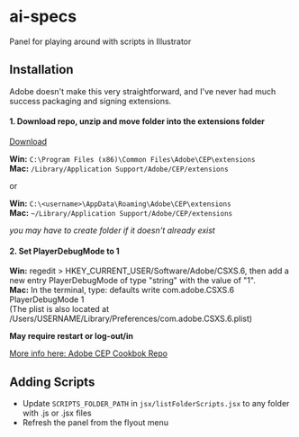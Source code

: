 # ai-specs
Panel for playing around with scripts in Illustrator

## Installation
Adobe doesn't make this very straightforward, and I've never had much success packaging and signing extensions. 

#### 1. Download repo, unzip and move folder into the extensions folder
[Download](https://github.com/majman/ai-scripts-panel/archive/master.zip)

**Win:** `C:\Program Files (x86)\Common Files\Adobe\CEP\extensions`  
**Mac:** `/Library/Application Support/Adobe/CEP/extensions`

or

**Win:** `C:\<username>\AppData\Roaming\Adobe\CEP\extensions`  
**Mac:** `~/Library/Application Support/Adobe/CEP/extensions`

*you may have to create folder if it doesn't already exist*

#### 2. Set PlayerDebugMode to 1

**Win:** regedit > HKEY_CURRENT_USER/Software/Adobe/CSXS.6, then add a new entry PlayerDebugMode of type "string" with the value of "1".  
**Mac:** In the terminal, type: defaults write com.adobe.CSXS.6 PlayerDebugMode 1  
(The plist is also located at /Users/USERNAME/Library/Preferences/com.adobe.CSXS.6.plist)

**May require restart or log-out/in**

[More info here: Adobe CEP Cookbok Repo](https://github.com/Adobe-CEP/CEP-Resources/wiki/CEP-6-HTML-Extension-Cookbook-for-CC-2015#where-are-the-extensions)


## Adding Scripts
- Update `SCRIPTS_FOLDER_PATH` in `jsx/listFolderScripts.jsx` to any folder with .js or .jsx files
- Refresh the panel from the flyout menu
